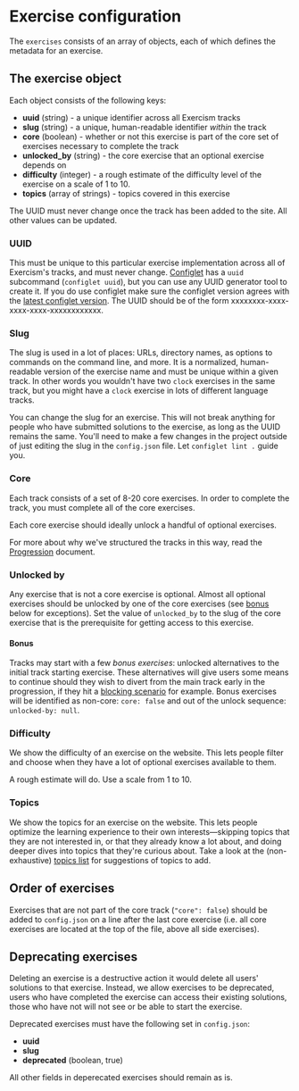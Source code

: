 # Exercise configuration

The `exercises` consists of an array of objects, each of which defines the metadata for an exercise.

## The exercise object

Each object consists of the following keys:

* **uuid** (string) - a unique identifier across all Exercism tracks
* **slug** (string) - a unique, human-readable identifier _within_ the track
* **core** (boolean) - whether or not this exercise is part of the core set of exercises necessary to complete the track
* **unlocked_by** (string) - the core exercise that an optional exercise depends on
* **difficulty** (integer) - a rough estimate of the difficulty level of the exercise on a scale of 1 to 10.
* **topics** (array of strings) - topics covered in this exercise

The UUID must never change once the track has been added to the site.
All other values can be updated.

### UUID

This must be unique to this particular exercise implementation across all of Exercism's tracks, and must never change.
[Configlet][configlet] has a `uuid` subcommand (`configlet uuid`), but you can use any UUID generator tool to create it.
If you do use configlet make sure the configlet version agrees with the [latest configlet version](https://github.com/exercism/configlet/releases/latest).
The UUID should be of the form xxxxxxxx-xxxx-xxxx-xxxx-xxxxxxxxxxxx.

### Slug

The slug is used in a lot of places: URLs, directory names, as options to commands on the command line, and more.
It is a normalized, human-readable version of the exercise name and must be unique within a given track.
In other words you wouldn't have two `clock` exercises in the same track, but you might have a `clock` exercise in lots of different language tracks.

You can change the slug for an exercise.
This will not break anything for people who have submitted solutions to the exercise, as long as the UUID remains the same.
You'll need to make a few changes in the project outside of just editing the slug in the `config.json` file.
Let `configlet lint .` guide you.

### Core

Each track consists of a set of 8-20 core exercises.
In order to complete the track, you must complete all of the core exercises.

Each core exercise should ideally unlock a handful of optional exercises.

For more about why we've structured the tracks in this way, read the [Progression](/about/conception/progression.md) document.

### Unlocked by

Any exercise that is not a core exercise is optional.
Almost all optional exercises should be unlocked by one of the core exercises (see [bonus](#user-content-bonus) below for exceptions).
Set the value of `unlocked_by` to the slug of the core exercise that is the prerequisite for getting access to this exercise.

#### Bonus

Tracks may start with a few _bonus exercises_: unlocked alternatives to the initial track starting exercise. These alternatives will give users some means to continue should they wish to divert from the main track early in the progression, if they hit a [blocking scenario][track-blocking-progression] for example. Bonus exercises will be identified as non-core: `core: false` and out of the unlock sequence: `unlocked-by: null`. 

### Difficulty

We show the difficulty of an exercise on the website.
This lets people filter and choose when they have a lot of optional exercises available to them.

A rough estimate will do.
Use a scale from 1 to 10.

### Topics

We show the topics for an exercise on the website.
This lets people optimize the learning experience to their own interests—skipping topics that they are not interested in, or that they already know a lot about, and doing deeper dives into topics that they're curious about.
Take a look at the (non-exhaustive) [topics list][topics] for suggestions of topics to add.

## Order of exercises

Exercises that are not part of the core track (`"core": false`) should be added to `config.json` on a line after the last core exercise (i.e. all core exercises are located at the top of the file, above all side exercises).

## Deprecating exercises

Deleting an exercise is a destructive action it would delete all users' solutions to that exercise. Instead, we allow exercises to be deprecated, users who have completed the exercise can access their existing solutions, those who have not will not see or be able to start the exercise.

Deprecated exercises must have the following set in `config.json`:

- **uuid**
- **slug**
- **deprecated** (boolean, true)

All other fields in deperecated exercises should remain as is.

[configlet]: /language-tracks/configuration/configlet.md
[topics]: https://github.com/exercism/problem-specifications/blob/master/TOPICS.txt
[track-blocking-progression]: https://github.com/exercism/v2-feedback/issues/36

